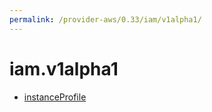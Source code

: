 ```yaml
---
permalink: /provider-aws/0.33/iam/v1alpha1/
---
```


# iam.v1alpha1



* [instanceProfile](instanceProfile.md)